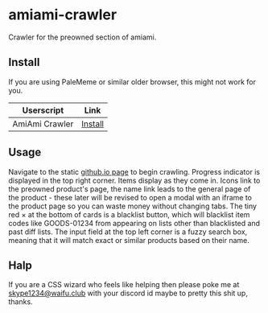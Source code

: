 # amiami-crawler
Crawler for the preowned section of amiami.

## Install
If you are using PaleMeme or similar older browser, this might not work for you.

|   Userscript   |     Link     |
| -------------- | ------------ |
| AmiAmi Crawler | [Install][1] |

## Usage
Navigate to the static [github.io page][2] to begin crawling. Progress indicator
is displayed in the top right corner. Items display as they come in. Icons link
to the preowned product's page, the name link leads to the general page of the
product - these later will be revised to open a modal with an iframe to the
product page so you can waste money without changing tabs. The tiny red × at the
bottom of cards is a blacklist button, which will blacklist item codes like
GOODS-01234 from appearing on lists other than blacklisted and past diff lists.
The input field at the top left corner is a fuzzy search box, meaning that it
will match exact or similar products based on their name.

## Halp
If you are a CSS wizard who feels like helping then please poke me at
skype1234@waifu.club with your discord id maybe to pretty this shit up, thanks.

[1]: https://raw.githubusercontent.com/friendlyanon/friendlyanon.github.io/master/amiami-crawler/amiami-crawler.user.js
[2]: https://friendlyanon.github.io/amiami-crawler/